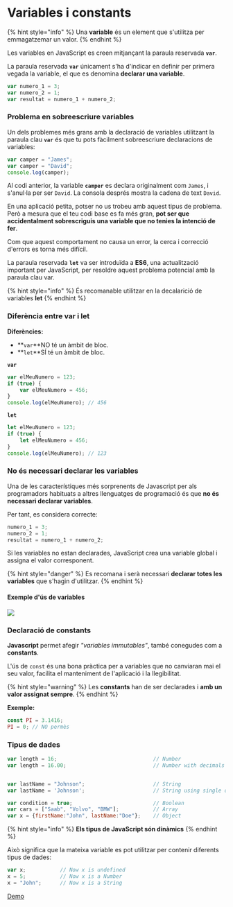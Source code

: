 # Variables i constants

{% hint style="info" %}
Una **variable** és un element que s'utilitza per emmagatzemar un valor.&#x20;
{% endhint %}

Les variables en JavaScript es creen mitjançant la paraula reservada **`var`**.

La paraula reservada **`var`** únicament s'ha d'indicar en definir per primera vegada la variable, el que es denomina **declarar una variable**.

```javascript
var numero_1 = 3;
var numero_2 = 1;
var resultat = numero_1 + numero_2;
```

### Problema en sobreescriure variables

Un dels problemes més grans amb la declaració de variables utilitzant la paraula clau **`var`** és que tu pots fàcilment sobreescriure declaracions de variables:

```javascript
var camper = "James";
var camper = "David"; 
console.log(camper); 
```

Al codi anterior, la variable **`camper`** es declara originalment com `James`, i s'anul·la per ser `David`. La consola després mostra la cadena de text `David`.

En una aplicació petita, potser no us trobeu amb aquest tipus de problema. Però a mesura que el teu codi base es fa més gran, **pot ser que accidentalment sobrescriguis una variable que no tenies la intenció de fer**.&#x20;

Com que aquest comportament no causa un error, la cerca i correcció d'errors es torna més difícil.

La paraula reservada **`let`** va ser introduïda a **ES6**, una actualització important per JavaScript, per resoldre aquest problema potencial amb la paraula clau var.

{% hint style="info" %}
És recomanable utilitzar en la decalarició de variables **let**
{% endhint %}

### Diferència entre var i let

**Diferències:**

* **`var`**NO té un àmbit de bloc.
* **`let`**SÍ té un àmbit de bloc.

**`var`**

```javascript
var elMeuNumero = 123;
if (true) {
    var elMeuNumero = 456;
}
console.log(elMeuNumero); // 456
```

**`let`**

```javascript
let elMeuNumero = 123;
if (true) {
    let elMeuNumero = 456;
}
console.log(elMeuNumero); // 123
```

### No és necessari declarar les variables

Una de les característiques més sorprenents de Javascript per als programadors habituats a altres llenguatges de programació és que **no és necessari declarar variables**.&#x20;

Per tant, es considera correcte:

```javascript
numero_1 = 3;
numero_2 = 1;
resultat = numero_1 + numero_2;
```

Si les variables no estan declarades, JavaScript crea una variable global i assigna el valor corresponent.

{% hint style="danger" %}
Es recomana i serà necessari **declarar totes les variables** que s'hagin d'utilitzar.
{% endhint %}

#### Exemple d'ús de variables

![](https://lh4.googleusercontent.com/YNgVRrd-Hsg91VoyPXj-0meHOVx1lGmn6lGhkkSVPsXTTzPfC6QFMm5Cl47LNn5d6WBC1KMAZk8fe-TGNIAW98qlEasUlrFD5sonGkpnfx1F\_qmOdYFEa4kFhguLiOK77dI9GcJoZQ)

### Declaració de constants

**Javascript** permet afegir _"variables immutables"_, també conegudes com a **constants**.

L'ús de `const` és una bona pràctica per a variables que no canviaran mai el seu valor, facilita el manteniment de l'aplicació i la llegibilitat.

{% hint style="warning" %}
Les **constants** han de ser declarades i **amb un valor assignat sempre**.
{% endhint %}

**Exemple:**

```javascript
const PI = 3.1416;
PI = 0; // NO permès
```

### Tipus de dades

```javascript
var length = 16;                               // Number
var length = 16.00;                            // Number with decimals


var lastName = "Johnson";                      // String
var lastName = 'Johnson';                      // String using single quotes

var condition = true;                          // Boolean
var cars = ["Saab", "Volvo", "BMW"];           // Array
var x = {firstName:"John", lastName:"Doe"};    // Object

```



{% hint style="info" %}
**Els tipus de JavaScript són dinàmics**
{% endhint %}

Això significa que la mateixa variable es pot utilitzar per contenir diferents tipus de dades:

```javascript
var x;           // Now x is undefined
x = 5;           // Now x is a Number
x = "John";      // Now x is a String
```

[Demo](https://www.w3schools.com/js/tryit.asp?filename=tryjs\_datatypes\_dynamic)
